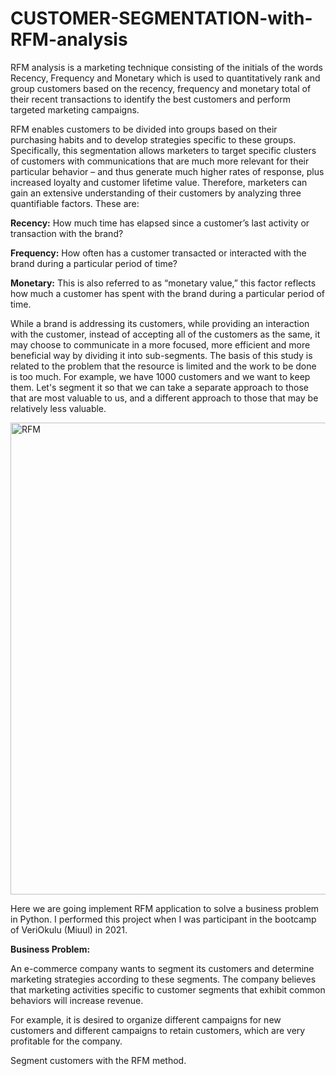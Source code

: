 # CUSTOMER-SEGMENTATION-with-RFM-analysis

RFM analysis is a marketing technique consisting of the initials of the words Recency, Frequency and Monetary which is used to quantitatively rank and group customers based on the recency, frequency and monetary total of their recent transactions to identify the best customers and perform targeted marketing campaigns.

RFM enables customers to be divided into groups based on their purchasing habits and to develop strategies specific to these groups. Specifically, this segmentation allows marketers to target specific clusters of customers with communications that are much more relevant for their particular behavior – and thus generate much higher rates of response, plus increased loyalty and customer lifetime value.
Therefore, marketers can gain an extensive understanding of their customers by analyzing three quantifiable factors. These are:

__Recency:__ How much time has elapsed since a customer’s last activity or transaction with the brand? 

__Frequency:__ How often has a customer transacted or interacted with the brand during a particular period of time? 

__Monetary:__ This is also referred to as “monetary value,” this factor reflects how much a customer has spent with the brand during a particular period of time. 

While a brand is addressing its customers, while providing an interaction with the customer, instead of accepting all of the customers as the same, it may choose to communicate in a more focused, more efficient and more beneficial way by dividing it into sub-segments. The basis of this study is related to the problem that the resource is limited and the work to be done is too much. For example, we have 1000 customers and we want to keep them. Let's segment it so that we can take a separate approach to those that are most valuable to us, and a different approach to those that may be relatively less valuable.

<img width="755" alt="RFM" src="https://user-images.githubusercontent.com/70337150/148660972-30c5a865-e45c-4984-a8a1-464f690e94a2.png">

Here we are going implement RFM application to solve a business problem in Python. I performed this project when I was participant in the bootcamp of VeriOkulu (Miuul) in 2021.


__Business Problem:__

An e-commerce company wants to segment its customers and determine marketing strategies according to these segments. The company believes that marketing activities specific to customer segments that exhibit common behaviors will increase revenue.

For example, it is desired to organize different campaigns for new customers and different campaigns to retain customers, which are very profitable for the company.

Segment customers with the RFM method.
